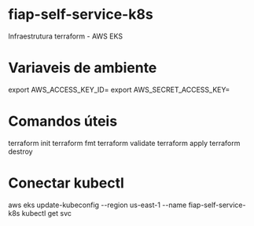 # fiap-self-service-k8s
Infraestrutura terraform - AWS EKS

# Variaveis de ambiente
export AWS_ACCESS_KEY_ID=
export AWS_SECRET_ACCESS_KEY=

# Comandos úteis
terraform init
terraform fmt
terraform validate
terraform apply
terraform destroy

# Conectar kubectl

aws eks update-kubeconfig --region us-east-1 --name fiap-self-service-k8s
kubectl get svc 

